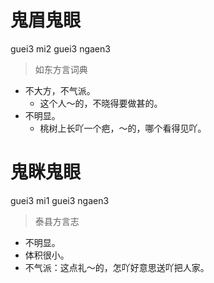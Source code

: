 # 鬼眉鬼眼
guei3 mi2 guei3 ngaen3
> 如东方言词典
- 不大方，不气派。
  - 这个人～的，不晓得要做甚的。
- 不明显。
  - 桃树上长吖一个疤，～的，哪个看得见吖。

# 鬼眯鬼眼
guei3 mi1 guei3 ngaen3
> 泰县方言志
- 不明显。
- 体积很小。
- 不气派：这点礼～的，怎吖好意思送吖把人家。
